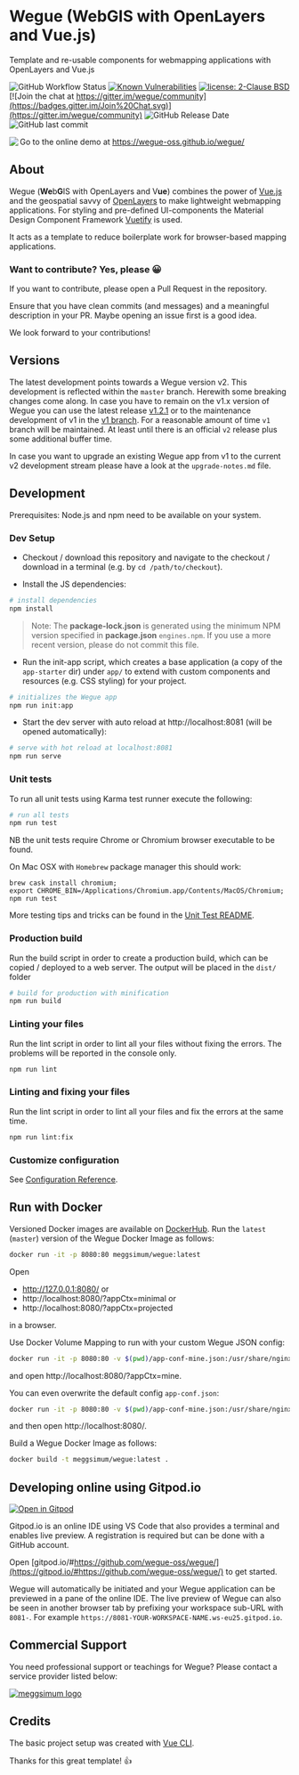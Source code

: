 # Wegue (WebGIS with OpenLayers and Vue.js)
Template and re-usable components for webmapping applications with OpenLayers and Vue.js

![GitHub Workflow Status](https://img.shields.io/github/actions/workflow/status/wegue-oss/wegue/ci-tests.yml?branch=master)
[![Known Vulnerabilities](https://snyk.io/test/github/wegue-oss/wegue/badge.svg)](https://snyk.io/test/github/wegue-oss/wegue)
[![license: 2-Clause BSD](https://img.shields.io/badge/license-2--Clause%20BSD-brightgreen.svg)](https://opensource.org/licenses/BSD-2-Clause)
[![Join the chat at https://gitter.im/wegue/community](https://badges.gitter.im/Join%20Chat.svg)](https://gitter.im/wegue/community)
![GitHub Release Date](https://img.shields.io/github/release-date/wegue-oss/wegue)
![GitHub last commit](https://img.shields.io/github/last-commit/wegue-oss/wegue)

<img align="left" style="padding-bottom: 20px;" src="screenshots/wegue-app-1.png" />

Go to the online demo at https://wegue-oss.github.io/wegue/

## About
Wegue (**We**b**G**IS with OpenLayers and V**ue**) combines the power of [Vue.js](https://vuejs.org/) and the geospatial savvy of [OpenLayers](https://openlayers.org) to make lightweight webmapping applications. For styling and pre-defined UI-components the Material Design
Component Framework [Vuetify](https://vuetifyjs.com/) is used.

It acts as a template to reduce boilerplate work for browser-based mapping applications.

### Want to contribute? Yes, please :grinning:
If you want to contribute, please open a Pull Request in the repository.

Ensure that you have clean commits (and messages) and a meaningful description in your PR. Maybe opening an issue first is a good idea.

We look forward to your contributions!

## Versions

The latest development points towards a Wegue version v2. This development is reflected within the `master` branch.
Herewith some breaking changes come along. In case you have to remain on the v1.x version of Wegue you can use the latest release [v1.2.1](https://github.com/wegue-oss/wegue/releases/tag/v1.2.1) or to the maintenance development of v1 in the [v1 branch](https://github.com/wegue-oss/wegue/tree/v1). For a reasonable amount of time `v1` branch will be maintained. At least until there is an official `v2` release plus some additional buffer time.

In case you want to upgrade an existing Wegue app from v1 to the current v2 development stream please have a look at the `upgrade-notes.md` file.

## Development

Prerequisites: Node.js and npm need to be available on your system.

### Dev Setup

  - Checkout / download this repository and navigate to the   checkout / download in a terminal (e.g. by `cd /path/to/checkout`).

  - Install the JS dependencies:

``` bash
# install dependencies
npm install
```

> Note: The **package-lock.json** is generated using the minimum NPM version specified in **package.json** `engines.npm`. If you use a more recent version, please do not commit this file.

  - Run the init-app script, which creates a base application (a copy of the `app-starter` dir) under `app/` to extend with custom components and resources (e.g. CSS styling) for your project.

``` bash
# initializes the Wegue app
npm run init:app
```

  - Start the dev server with auto reload at http://localhost:8081 (will be opened automatically):

``` bash
# serve with hot reload at localhost:8081
npm run serve
```

### Unit tests

To run all unit tests using Karma test runner execute the following:

``` bash
# run all tests
npm run test
```

NB the unit tests require Chrome or Chromium browser executable to be found.

On Mac OSX with `Homebrew` package manager this should work:
```
brew cask install chromium;
export CHROME_BIN=/Applications/Chromium.app/Contents/MacOS/Chromium;
npm run test
```

More testing tips and tricks can be found in the [Unit Test README](test/README.md).

### Production build

Run the build script in order to create a production build, which can be copied / deployed to a web server. The output will be placed in the `dist/` folder

``` bash
# build for production with minification
npm run build
```

### Linting your files

Run the lint script in order to lint all your files without fixing the errors. The problems will be reported in the console only.

``` bash
npm run lint
```

### Linting and fixing your files

Run the lint script in order to lint all your files and fix the errors at the same time.

``` bash
npm run lint:fix
```

### Customize configuration

See [Configuration Reference](https://cli.vuejs.org/config/).

## Run with Docker

Versioned Docker images are available on [DockerHub](https://hub.docker.com/r/meggsimum/wegue/tags).
Run the `latest` (`master`) version of the Wegue Docker Image as follows:

``` bash
docker run -it -p 8080:80 meggsimum/wegue:latest
```

Open
  - http://127.0.0.1:8080/ or
  - http://localhost:8080/?appCtx=minimal or
  - http://localhost:8080/?appCtx=projected

in a browser.

Use Docker Volume Mapping to run with your custom Wegue JSON config:

``` bash
docker run -it -p 8080:80 -v $(pwd)/app-conf-mine.json:/usr/share/nginx/html/static/app-conf-mine.json meggsimum/wegue:latest
```

and open http://localhost:8080/?appCtx=mine.

You can even overwrite the default config `app-conf.json`:

``` bash
docker run -it -p 8080:80 -v $(pwd)/app-conf-mine.json:/usr/share/nginx/html/static/app-conf.json meggsimum/wegue:latest
```

and then open http://localhost:8080/.

Build a Wegue Docker Image as follows:

``` bash
docker build -t meggsimum/wegue:latest .
```

## Developing online using Gitpod.io

[![Open in Gitpod](https://gitpod.io/button/open-in-gitpod.svg)](https://gitpod.io/#https://github.com/wegue-oss/wegue/)

Gitpod.io is an online IDE using VS Code that also provides a terminal and enables live preview. A registration is required but can be done with a GitHub account.

Open [gitpod.io/#https://github.com/wegue-oss/wegue/](https://gitpod.io/#https://github.com/wegue-oss/wegue/) to get started.

Wegue will automatically be initiated and your Wegue application can be previewed in a pane of the online IDE. The live preview of Wegue can also be seen in another browser tab by prefixing your workspace sub-URL with `8081-`. For example  `https://8081-YOUR-WORKSPACE-NAME.ws-eu25.gitpod.io`.

## Commercial Support
You need professional support or teachings for Wegue? Please contact a service provider listed below:

[![meggsimum logo](https://meggsimum.de/img/logo.png "meggsimum")](https://meggsimum.de)

## Credits

The basic project setup was created with [Vue CLI](https://cli.vuejs.org).

Thanks for this great template! :+1:

